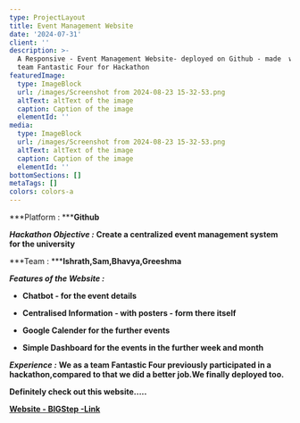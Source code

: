 ```yaml
---
type: ProjectLayout
title: Event Management Website
date: '2024-07-31'
client: ''
description: >-
  A Responsive - Event Management Website- deployed on Github - made  with my
  team Fantastic Four for Hackathon
featuredImage:
  type: ImageBlock
  url: /images/Screenshot from 2024-08-23 15-32-53.png
  altText: altText of the image
  caption: Caption of the image
  elementId: ''
media:
  type: ImageBlock
  url: /images/Screenshot from 2024-08-23 15-32-53.png
  altText: altText of the image
  caption: Caption of the image
  elementId: ''
bottomSections: []
metaTags: []
colors: colors-a
---
```

***Platform : *****Github**

***Hackathon Objective :*** **Create a centralized event management system for the university**

***Team : *****Ishrath,Sam,Bhavya,Greeshma**

***Features of the Website :***

*   **Chatbot - for the event details**

*   **Centralised Information - with posters - form there itself**

*   **Google Calender for the further events**

*   **Simple Dashboard for the events in the further week and month**

***Experience :*** **We as a team Fantastic Four previously participated in a hackathon,compared to that we did a better job.We finally deployed too.**

**Definitely check out this website.....**

[**Website - BIGStep -Link**](https://ishrathash.github.io/BIGStep/)
